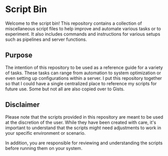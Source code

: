 # Script Bin
Welcome to the script bin! This repository contains a collection of miscellaneous script files to help improve and automate various tasks or to experiment. It also includes commands and instructions for various setups such as pipelines and server functions. 

## Purpose
The intention of this repository to be used as a reference guide for a variety of tasks. These tasks can range from automation to system optimization or even setting up configurations within a server. I put this repository together so that I could have a single centralized place to reference my scripts for future use. Some but not all are also copied over to Gists. 


## Disclaimer
Please note that the scripts provided in this repository are meant to be used at the discretion of the user. While they have been created with care, it's important to understand that the scripts might need adjustments to work in your specific environment or scenario. 

In addition, you are responsible for reviewing and understanding the scripts before running them on your system.
